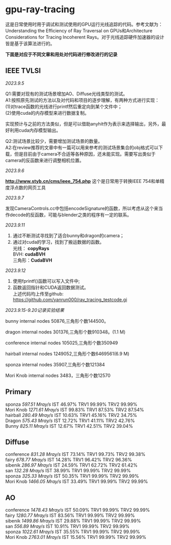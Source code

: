 # gpu-ray-tracing

这是日常使用时用于调试和测试使用的GPU运行光线追踪的代码。参考文献为：Understanding the Efficiency of Ray Traversal on GPUs和Architecture Considerations for Tracing Incoherent Rays。对于光线追踪硬件加速器的设计皆是基于该算法进行的。


**下面是对应于不同文章和用处对代码进行修改进行的记录**

## IEEE TVLSI

*2023.9.5*

Q1:需要对现有的测试场景增加AO、Diffuse光线类型的测试。  
A1:按照原先测试的方法以及对代码和项目的逐步理解，有两种方式进行实现：  
(1)对trace函数的光线进行printf然后重定向到某个文件中；  
(2)使用cuda的内存模型来进行数据复制。

实现预计与之前的方法类似，但是可以借助anyhit作为表示来选择输出，另外，最好利用cuda内存模型输出。

Q2:测试场景比较少，需要增加测试场景的数量。  
A2:在review推荐的文章中有一篇可以用来参考的测试场景集合的obj格式可以下载，但是目前由于camera不合适等各种原因，还未能实现。需要写出类似于camera的反函数来进行调整相机位置。  


*2023.9.6*

**http://www.styb.cn/cms/ieee_754.php**  这个是日常用于转换IEEE 754和单精度浮点数的网页工具


*2023.9.7*

发现CameraControls.cc中包括encodeSignature的函数，所以考虑从这个来当作decode的反函数，可能与blender之类的程序有一定的联系。

*2023.9.11*

1. 通过不断测试寻找到了适合bunny和dragon的camera；  
2. 通过对cuda的学习，找到了搬运数据的函数。  
光线： **copyRays**  
BVH:  **cudaBVH**  
三角形：**CudaBVH**  

*2023.9.12*

1. 使用fprintf()函数可以写入文件中;  
2. 函数返回指针和CUDA返回数据测试。  
上述代码均上传至github: https://github.com/yanrun000/ray_tracing_testcode.gi

*2023.9.15-9.20记录实验结果*

bunny   internal nodes  50876,三角形个数144500。

dragon  internal nodes  301376,三角形个数910348。(1.1 M)

conference  internal nodes 105025,三角形个数350949   

hairball  internal nodes 1249052,三角形个数6469561(6.9 M)  

sponza  internal nodes 35907,三角形个数121384

Mori Knob  internal nodes   3483，三角形个数12570

## Primary  
sponza  *597.51 Mray/s*      IST 46.97% TRV1 99.99% TRV2 99.99%    
Mori Knob  *1271.61 Mray/s*  IST 99.83%  TRV1 87.53% TRV2 87.54%  
hairball *280.49 Mray/s*     IST 10.63% TRV1 45.16% TRV2 34.75%  
Dragon  *575.43 Mray/s*      IST 12.72%  TRV1 41.11% TRV2 42.76%  
Bunny  *825.11 Mray/s*       IST 12.67%  TRV1 42.51%  TRV2 39.04%

## Diffuse
conference *831.28 Mray/s*  IST 73.14% TRV1 99.73% TRV2 99.38%  
fairy   *678.77 Mray/s* IST 14.28% TRV1 96.42% TRV2 96.36%   
sibenik  *286.97 Mray/s*    IST 24.59%  TRV1 62.72% TRV2 61.42%   
san      *132.28 Mray/s*  IST 38.99%  TRV1 99.99% TRV2 99.99%   
sponza   *325.33 Mray/s*  IST 50.35%  TRV1 99.99% TRV2 99.99%   
Mori Knob  *1466.05 Mray/s*  IST 33.49%  TRV1 99.99% TRV2 99.99%

## AO
conference  *1478.43 Mray/s*  IST 50.09% TRV1 99.99% TRV2 99.99%  
fairy   *1280.77 Mray/s* IST 83.56%  TRV1 99.99% TRV2 99.99%  
sibenik   *1499.86 Mray/s* IST 29.88%  TRV1 99.99% TRV2 99.99%  
san        *556.89 Mray/s*  IST 10.91% TRV1 99.99% TRV2 99.99%  
sponza   *1022.61 Mray/s*   IST 35.55% TRV1 99.99% TRV2 99.99%  
Mori Knob *2763.01 Mray/s*  IST 15.56%  TRV1 99.99% TRV2 99.99%  


